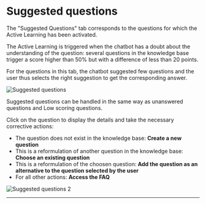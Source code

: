# Suggested questions

The "Suggested Questions" tab corresponds to the questions for which the Active
Learning has been activated.

The Active Learning is triggered when the chatbot has a doubt about the
understanding of the question: several questions in the knowledge base trigger a
score higher than 50% but with a difference of less than 20 points.

For the questions in this tab, the chatbot suggested few questions and the user
thus selects the right suggestion to get the corresponding answer.

<div class="image_center">
  <img :src="$withBase('/assets/img/virtual-agent-studio/inbox/suggested1.png')" alt="Suggested questions">
</div>



Suggested questions can be handled in the same way as unanswered questions and Low scoring questions.

Click on the question to display the details and take the necessary corrective
actions:

-   The question does not exist in the knowledge base: **Create a new question**
-   This is a reformulation of another question in the knowledge base: **Choose an existing question**
-   This is a reformulation of the choosen question: **Add the question as an alternative to the question selected by the user**
-   For all other actions: **Access the FAQ**

<div class="image_center">
  <img :src="$withBase('/assets/img/virtual-agent-studio/inbox/suggested2.png')" alt="Suggested questions 2">
</div>



---

<Hubspot />
<Clarity />
<GoogleAnalytics />
